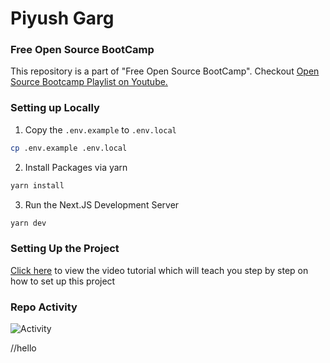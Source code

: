 # Piyush Garg

### Free Open Source BootCamp
This repository is a part of "Free Open Source BootCamp". Checkout [Open Source Bootcamp Playlist on Youtube.](https://www.youtube.com/playlist?list=PLinedj3B30sAT6CotNj0iffhRV89SkNK9)

### Setting up Locally

1. Copy the `.env.example` to `.env.local`

```bash
cp .env.example .env.local
```

2. Install Packages via yarn

```bash
yarn install
```

3. Run the Next.JS Development Server

```bash
yarn dev
```

### Setting Up the Project
[Click here](https://www.awesomescreenshot.com/video/18181026?key=45623fef0318912e62b9aacee5038999) to view the video tutorial which will teach you step by step on how to set up this project 

### Repo Activity

![Activity](https://repobeats.axiom.co/api/embed/53ac5d73666adb61764d0945fa9df15ccdc336ea.svg "Repobeats analytics image")

//hello